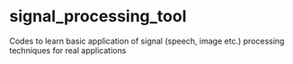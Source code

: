 # signal_processing_tool
Codes to learn basic application of signal (speech, image etc.) processing techniques for real applications
